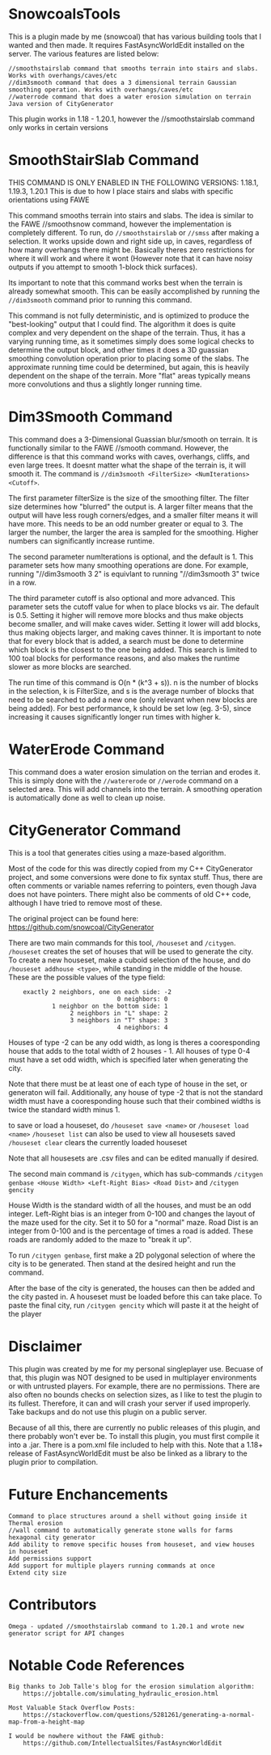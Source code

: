 # SnowcoalsTools

This is a plugin made by me (snowcoal) that has various building tools that I wanted and then made. It requires FastAsyncWorldEdit installed on the server.
The various features are listed below:

    //smoothstairslab command that smooths terrain into stairs and slabs. Works with overhangs/caves/etc
    //dim3smooth command that does a 3 dimensional terrain Gaussian smoothing operation. Works with overhangs/caves/etc
    //waterrode command that does a water erosion simulation on terrain
    Java version of CityGenerator

This plugin works in 1.18 - 1.20.1, however the //smoothstairslab command only works in certain versions

# SmoothStairSlab Command

THIS COMMAND IS ONLY ENABLED IN THE FOLLOWING VERSIONS: 1.18.1, 1.19.3, 1.20.1
This is due to how I place stairs and slabs with specific orientations using FAWE

This command smooths terrain into stairs and slabs. The idea is similar to the FAWE //smoothsnow command, however the implementation is
completely different. To run, do ```//smoothstairslab``` or ```//smss``` after making a selection. It works upside down and right side up, in caves, regardless
of how many overhangs there might be. Basically theres zero restrictions for where it will work and where it wont (However note that it can have noisy outputs if
you attempt to smooth 1-block thick surfaces).

Its important to note that this command works best when the terrain is already somewhat smooth.
This can be easily accomplished by running the ```//dim3smooth``` command prior to running this command.

This command is not fully deterministic, and is optimized to produce the "best-looking" output that I could find. The algorithm it does is quite complex and
very dependent on the shape of the terrain. Thus, it has a varying running time, as it sometimes simply does some logical checks to determine the output block,
and other times it does a 3D guassian smoothing convolution operation prior to placing some of the slabs. The approximate running time could be determined,
but again, this is heavily dependent on the shape of the terrain. More "flat" areas typically means more convolutions and thus a slightly longer running time.

# Dim3Smooth Command

This command does a 3-Dimensional Guassian blur/smooth on terrain. It is functionally similar to the FAWE //smooth command.
However, the difference is that this command works with caves, overhangs, cliffs, and even large trees. It doesnt matter what the shape of the terrain is, it will smooth it.
The command is ```//dim3smooth <FilterSize> <NumIterations> <Cutoff>```.

The first parameter filterSize is the size of the smoothing filter.
The filter size determines how "blurred" the output is. A larger filter means that the output will have less rough corners/edges, and a smaller filter means it will have more.
This needs to be an odd number greater or equal to 3. The larger the number, the larger the area is sampled for the smoothing. Higher numbers can significantly increase runtime.

The second parameter numIterations is optional, and the default is 1. This parameter sets how many smoothing operations are done. For example, running "//dim3smooth 3 2"
is equivlant to running "//dim3smooth 3" twice in a row.

The third parameter cutoff is also optional and more advanced. This parameter sets the cutoff value for when to place blocks vs air. The default is 0.5.
Setting it higher will remove more blocks and thus make objects become smaller, and will make caves wider. Setting it lower will add blocks, thus making objects larger,
and making caves thinner. It is important to note that for every block that is added, a search must be done to determine which block is the closest to the one being added.
This search is limited to 100 toal blocks for performance reasons, and also makes the runtime slower as more blocks are searched.

The run time of this command is O(n * (k^3 + s)). n is the number of blocks in the selection, k is FilterSize, and s is the average number of blocks that need
to be searched to add a new one (only relevant when new blocks are being added). For best performance, k should be set low (eg. 3-5),
since increasing it causes significantly longer run times with higher k.

# WaterErode Command

This command does a water erosion simulation on the terrian and erodes it. This is simply done with the ```//watererode``` or ```//werode``` command on a selected area.
This will add channels into the terrain. A smoothing operation is automatically done as well to clean up noise.

# CityGenerator Command

This is a tool that generates cities using a maze-based algorithm.

Most of the code for this was directly copied from my C++ CityGenerator project, and some conversions were done to fix syntax stuff.
Thus, there are often comments or variable names referring to pointers, even though Java does not have pointers. There might also be comments
of old C++ code, although I have tried to remove most of these.

The original project can be found here: https://github.com/snowcoal/CityGenerator

There are two main commands for this tool, ```/houseset``` and ```/citygen```. ```/houseset``` creates the set of houses that will be used to generate the city.
To create a new houseset, make a cuboid selection of the house, and do ```/houseset addhouse <type>```, while standing in the middle of the house. 
These are the possible values of the type field:

        exactly 2 neighbors, one on each side: -2
                                  0 neighbors: 0
                1 neighbor on the bottom side: 1
                     2 neighbors in "L" shape: 2
                     3 neighbors in "T" shape: 3
                                  4 neighbors: 4

Houses of type -2 can be any odd width, as long is theres a cooresponding house that adds to the total width of 2 houses - 1. All houses of type 0-4 must have
a set odd width, which is specified later when generating the city.

Note that there must be at least one of each type of house in the set, or generaton will fail. Additionally, any house of type -2 that is not the standard
width must have a cooresponding house such that their combined widths is twice the standard width minus 1.

to save or load a houseset, do ```/houseset save <name>``` or ```/houseset load <name>```
```/houseset list``` can also be used to view all housesets saved
```/houseset clear``` clears the currently loaded houseset

Note that all housesets are .csv files and can be edited manually if desired.

The second main command is ```/citygen```, which has sub-commands ```/citygen genbase <House Width> <Left-Right Bias> <Road Dist>``` and ```/citygen gencity```

House Width is the standard width of all the houses, and must be an odd integer.
Left-Right bias is an integer from 0-100 and changes the layout of the maze used for the city. Set it to 50 for a "normal" maze.
Road Dist is an integer from 0-100 and is the percentage of times a road is added. These roads are randomly added to the maze to "break it up".

To run ```/citygen genbase```, first make a 2D polygonal selection of where the city is to be generated. Then stand at the desired height and run the command.

After the base of the city is generated, the houses can then be added and the city pasted in. A houseset must be loaded before this can take place. To paste
the final city, run ```/citygen gencity``` which will paste it at the height of the player

# Disclaimer

This plugin was created by me for my personal singleplayer use. Becuase of that, this plugin was NOT designed to be used in multiplayer environments or with untrusted players.
For example, there are no permissions. There are also often no bounds checks on selection sizes, as I like to test the plugin to its fullest. Therefore, it can and will
crash your server if used improperly. Take backups and do not use this plugin on a public server.

Because of all this, there are currently no public releases of this plugin, and there probably won't ever be. To install this plugin, you must first compile it into a .jar.
There is a pom.xml file included to help with this. Note that a 1.18+ release of FastAsyncWorldEdit must be also be linked as a library to the plugin prior to compilation.

# Future Enchancements

    Command to place structures around a shell without going inside it
    Thermal erosion
    //wall command to automatically generate stone walls for farms
    hexagonal city generator
    Add ability to remove specific houses from houseset, and view houses in houseset
    Add permissions support
    Add support for multiple players running commands at once
    Extend city size

# Contributors

    Omega - updated //smoothstairslab command to 1.20.1 and wrote new generator script for API changes

# Notable Code References

    Big thanks to Job Talle's blog for the erosion simulation algorithm:
        https://jobtalle.com/simulating_hydraulic_erosion.html

    Most Valuable Stack Overflow Posts:
        https://stackoverflow.com/questions/5281261/generating-a-normal-map-from-a-height-map

    I would be nowhere without the FAWE github:
        https://github.com/IntellectualSites/FastAsyncWorldEdit

